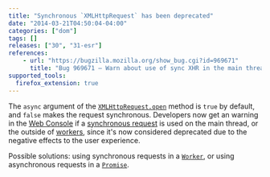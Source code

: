 ```yaml
---
title: "Synchronous `XMLHttpRequest` has been deprecated"
date: "2014-03-21T04:50:04-04:00"
categories: ["dom"]
tags: []
releases: ["30", "31-esr"]
references:
    - url: "https://bugzilla.mozilla.org/show_bug.cgi?id=969671"
      title: "Bug 969671 – Warn about use of sync XHR in the main thread"
supported_tools:
  firefox_extension: true
---
```

The `async` argument of the [`XMLHttpRequest.open`](https://developer.mozilla.org/docs/Web/API/XMLHttpRequest/open) method is `true` by default, and `false` makes the request synchronous. Developers now get an warning in the [Web Console](https://developer.mozilla.org/docs/Tools/Web_Console) if a [synchronous request](https://developer.mozilla.org/docs/Web/API/XMLHttpRequest/Synchronous_and_Asynchronous_Requests#Synchronous_request) is used on the main thread, or the outside of [workers](https://developer.mozilla.org/docs/Web/Guide/Performance/Using_web_workers), since it's now considered deprecated due to the negative effects to the user experience.

Possible solutions: using synchronous requests in a [`Worker`](https://developer.mozilla.org/docs/Web/API/Worker), or using asynchronous requests in a [`Promise`](https://developer.mozilla.org/docs/Web/JavaScript/Reference/Global_Objects/Promise).

